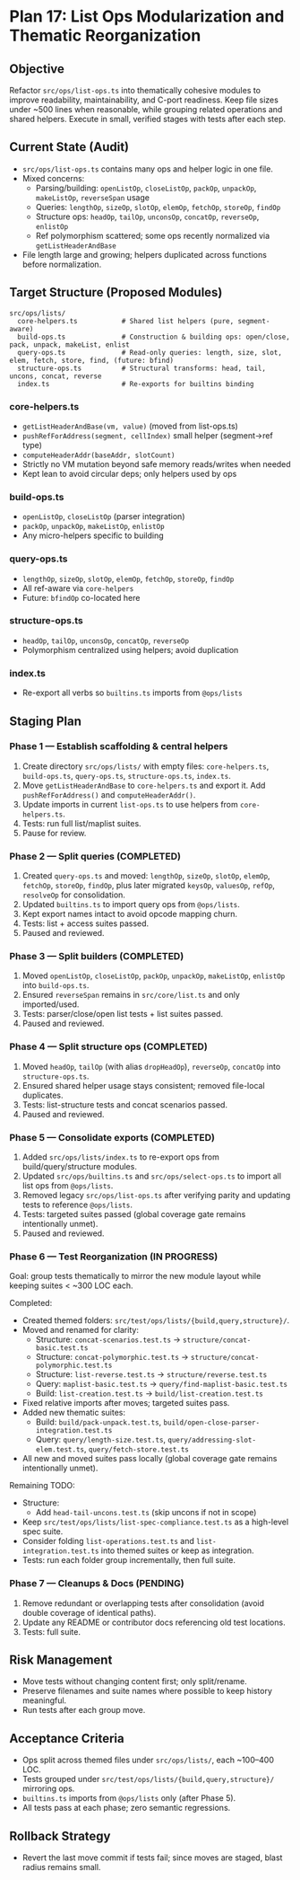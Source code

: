 # Plan 17: List Ops Modularization and Thematic Reorganization

## Objective
Refactor `src/ops/list-ops.ts` into thematically cohesive modules to improve readability, maintainability, and C-port readiness. Keep file sizes under ~500 lines when reasonable, while grouping related operations and shared helpers. Execute in small, verified stages with tests after each step.

## Current State (Audit)
- `src/ops/list-ops.ts` contains many ops and helper logic in one file.
- Mixed concerns:
  - Parsing/building: `openListOp`, `closeListOp`, `packOp`, `unpackOp`, `makeListOp`, `reverseSpan` usage
  - Queries: `lengthOp`, `sizeOp`, `slotOp`, `elemOp`, `fetchOp`, `storeOp`, `findOp`
  - Structure ops: `headOp`, `tailOp`, `unconsOp`, `concatOp`, `reverseOp`, `enlistOp`
  - Ref polymorphism scattered; some ops recently normalized via `getListHeaderAndBase`
- File length large and growing; helpers duplicated across functions before normalization.

## Target Structure (Proposed Modules)

```
src/ops/lists/
  core-helpers.ts           # Shared list helpers (pure, segment-aware)
  build-ops.ts              # Construction & building ops: open/close, pack, unpack, makeList, enlist
  query-ops.ts              # Read-only queries: length, size, slot, elem, fetch, store, find, (future: bfind)
  structure-ops.ts          # Structural transforms: head, tail, uncons, concat, reverse
  index.ts                  # Re-exports for builtins binding
```

### core-helpers.ts
- `getListHeaderAndBase(vm, value)` (moved from list-ops.ts)
- `pushRefForAddress(segment, cellIndex)` small helper (segment→ref type)
- `computeHeaderAddr(baseAddr, slotCount)`
- Strictly no VM mutation beyond safe memory reads/writes when needed
- Kept lean to avoid circular deps; only helpers used by ops

### build-ops.ts
- `openListOp`, `closeListOp` (parser integration)
- `packOp`, `unpackOp`, `makeListOp`, `enlistOp`
- Any micro-helpers specific to building

### query-ops.ts
- `lengthOp`, `sizeOp`, `slotOp`, `elemOp`, `fetchOp`, `storeOp`, `findOp`
- All ref-aware via `core-helpers`
- Future: `bfindOp` co-located here

### structure-ops.ts
- `headOp`, `tailOp`, `unconsOp`, `concatOp`, `reverseOp`
- Polymorphism centralized using helpers; avoid duplication

### index.ts
- Re-export all verbs so `builtins.ts` imports from `@ops/lists`

## Staging Plan

### Phase 1 — Establish scaffolding & central helpers
1. Create directory `src/ops/lists/` with empty files: `core-helpers.ts`, `build-ops.ts`, `query-ops.ts`, `structure-ops.ts`, `index.ts`.
2. Move `getListHeaderAndBase` to `core-helpers.ts` and export it. Add `pushRefForAddress()` and `computeHeaderAddr()`.
3. Update imports in current `list-ops.ts` to use helpers from `core-helpers.ts`.
4. Tests: run full list/maplist suites.
5. Pause for review.

### Phase 2 — Split queries (COMPLETED)
1. Created `query-ops.ts` and moved: `lengthOp`, `sizeOp`, `slotOp`, `elemOp`, `fetchOp`, `storeOp`, `findOp`, plus later migrated `keysOp`, `valuesOp`, `refOp`, `resolveOp` for consolidation.
2. Updated `builtins.ts` to import query ops from `@ops/lists`.
3. Kept export names intact to avoid opcode mapping churn.
4. Tests: list + access suites passed.
5. Paused and reviewed.

### Phase 3 — Split builders (COMPLETED)
1. Moved `openListOp`, `closeListOp`, `packOp`, `unpackOp`, `makeListOp`, `enlistOp` into `build-ops.ts`.
2. Ensured `reverseSpan` remains in `src/core/list.ts` and only imported/used.
3. Tests: parser/close/open list tests + list suites passed.
4. Paused and reviewed.

### Phase 4 — Split structure ops (COMPLETED)
1. Moved `headOp`, `tailOp` (with alias `dropHeadOp`), `reverseOp`, `concatOp` into `structure-ops.ts`.
2. Ensured shared helper usage stays consistent; removed file-local duplicates.
3. Tests: list-structure tests and concat scenarios passed.
4. Paused and reviewed.

### Phase 5 — Consolidate exports (COMPLETED)
1. Added `src/ops/lists/index.ts` to re-export ops from build/query/structure modules.
2. Updated `src/ops/builtins.ts` and `src/ops/select-ops.ts` to import all list ops from `@ops/lists`.
3. Removed legacy `src/ops/list-ops.ts` after verifying parity and updating tests to reference `@ops/lists`.
4. Tests: targeted suites passed (global coverage gate remains intentionally unmet).
5. Paused and reviewed.

### Phase 6 — Test Reorganization (IN PROGRESS)
Goal: group tests thematically to mirror the new module layout while keeping suites < ~300 LOC each.

Completed:
- Created themed folders: `src/test/ops/lists/{build,query,structure}/`.
- Moved and renamed for clarity:
  - Structure: `concat-scenarios.test.ts` → `structure/concat-basic.test.ts`
  - Structure: `concat-polymorphic.test.ts` → `structure/concat-polymorphic.test.ts`
  - Structure: `list-reverse.test.ts` → `structure/reverse.test.ts`
  - Query: `maplist-basic.test.ts` → `query/find-maplist-basic.test.ts`
  - Build: `list-creation.test.ts` → `build/list-creation.test.ts`
- Fixed relative imports after moves; targeted suites pass.
- Added new thematic suites:
  - Build: `build/pack-unpack.test.ts`, `build/open-close-parser-integration.test.ts`
  - Query: `query/length-size.test.ts`, `query/addressing-slot-elem.test.ts`, `query/fetch-store.test.ts`
- All new and moved suites pass locally (global coverage gate remains intentionally unmet).

Remaining TODO:
- Structure:
  - Add `head-tail-uncons.test.ts` (skip uncons if not in scope)
- Keep `src/test/ops/lists/list-spec-compliance.test.ts` as a high-level spec suite.
- Consider folding `list-operations.test.ts` and `list-integration.test.ts` into themed suites or keep as integration.
- Tests: run each folder group incrementally, then full suite.

### Phase 7 — Cleanups & Docs (PENDING)
1. Remove redundant or overlapping tests after consolidation (avoid double coverage of identical paths).
2. Update any README or contributor docs referencing old test locations.
3. Tests: full suite.

## Risk Management
- Move tests without changing content first; only split/rename.
- Preserve filenames and suite names where possible to keep history meaningful.
- Run tests after each group move.

## Acceptance Criteria
- Ops split across themed files under `src/ops/lists/`, each ~100–400 LOC.
- Tests grouped under `src/test/ops/lists/{build,query,structure}/` mirroring ops.
- `builtins.ts` imports from `@ops/lists` only (after Phase 5).
- All tests pass at each phase; zero semantic regressions.

## Rollback Strategy
- Revert the last move commit if tests fail; since moves are staged, blast radius remains small.
